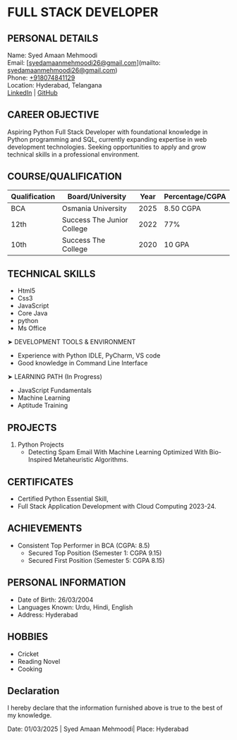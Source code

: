 #  FULL STACK DEVELOPER

## PERSONAL DETAILS
Name: Syed Amaan Mehmoodi  
Email: [syedamaanmehmoodi26@gmail.com](mailto: syedamaanmehmoodi26@gmail.com)  
Phone: [+918074841129](tel:+918074841129)  
Location: Hyderabad, Telangana  
[LinkedIn](https://www.linkedin.com/in/syed-amaan-mehmoodi-690683271) | [GitHub](https://github.com/amaan4n/)  

## CAREER OBJECTIVE

Aspiring Python Full Stack Developer with foundational knowledge in Python programming and SQL, currently expanding expertise in web development technologies. Seeking opportunities to apply and grow technical skills in a professional environment.

## COURSE/QUALIFICATION
| Qualification | Board/University | Year | Percentage/CGPA |
|--------------|------------------|------|------------|
| BCA | Osmania University | 2025 | 8.50 CGPA |
| 12th | Success The Junior College  | 2022 | 77%   
| 10th | Success The  College  | 2020| 10 GPA   

## TECHNICAL SKILLS
- Html5
- Css3
- JavaScript
- Core Java
- python
- Ms Office


➤ DEVELOPMENT TOOLS & ENVIRONMENT
- Experience with Python IDLE, PyCharm, VS code
- Good knowledge in Command Line Interface

➤ LEARNING PATH (In Progress)
- JavaScript Fundamentals
- Machine Learning 
- Aptitude Training

## PROJECTS
1. Python Projects
   - Detecting Spam Email With Machine Learning Optimized With Bio- Inspired Metaheuristic Algorithms.

CERTIFICATES
-----------
- Certified Python Essential Skill, 
- Full Stack Application Development with Cloud Computing 2023-24.


ACHIEVEMENTS
-----------
- Consistent Top Performer in BCA (CGPA: 8.5)
  - Secured Top Position (Semester 1: CGPA 9.15)
  - Secured First Position (Semester 5: CGPA 8.15)

## PERSONAL INFORMATION
- Date of Birth: 26/03/2004
- Languages Known: Urdu, Hindi, English
- Address: Hyderabad

## HOBBIES 
- Cricket 
- Reading Novel
- Cooking 

Declaration
----------
I hereby declare that the information furnished above is true to the best of my knowledge.

Date: 01/03/2025 |                                                   Syed Amaan Mehmoodi|
Place: Hyderabad                                                 

